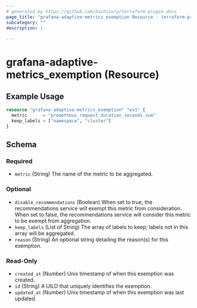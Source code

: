 ```yaml
---
# generated by https://github.com/hashicorp/terraform-plugin-docs
page_title: "grafana-adaptive-metrics_exemption Resource - terraform-provider-grafana-adaptive-metrics"
subcategory: ""
description: |-
  
---
```


# grafana-adaptive-metrics_exemption (Resource)



## Example Usage

```terraform
resource "grafana-adaptive-metrics_exemption" "ex1" {
  metric      = "prometheus_request_duration_seconds_sum"
  keep_labels = ["namespace", "cluster"]
}
```

<!-- schema generated by tfplugindocs -->
## Schema

### Required

- `metric` (String) The name of the metric to be aggregated.

### Optional

- `disable_recommendations` (Boolean) When set to true, the recommendations service will exempt this metric from consideration. When set to false, the recommendations service will consider this metric to be exempt from aggregation.
- `keep_labels` (List of String) The array of labels to keep; labels not in this array will be aggregated.
- `reason` (String) An optional string detailing the reason(s) for this exemption.

### Read-Only

- `created_at` (Number) Unix timestamp of when this exemption was created.
- `id` (String) A UILD that uniquely identifies the exemption.
- `updated_at` (Number) Unix timestamp of when this exemption was last updated.

